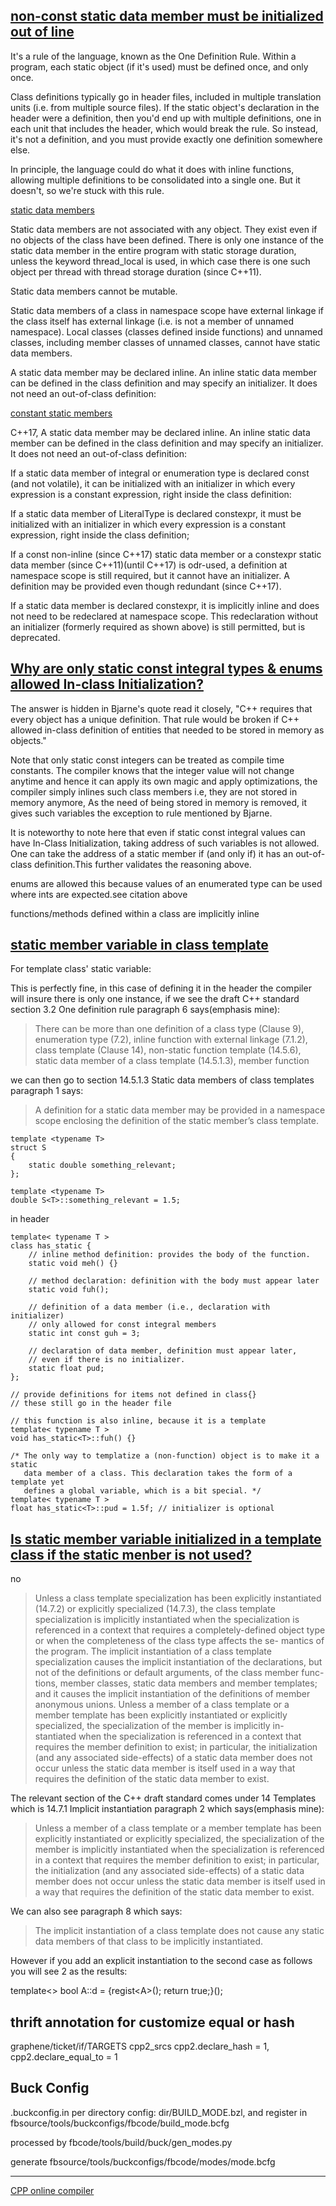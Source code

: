 ## [non-const static data member must be initialized out of line](https://stackoverflow.com/questions/18749071/why-does-a-static-data-member-need-to-be-defined-outside-of-the-class/18749251#18749251)

It's a rule of the language, known as the One Definition Rule. Within a program, each
static object (if it's used) must be defined once, and only once.

Class definitions typically go in header files, included in multiple translation units
(i.e. from multiple source files). If the static object's declaration in the header were
a definition, then you'd end up with multiple definitions, one in each unit that
includes the header, which would break the rule. So instead, it's not a definition, and
you must provide exactly one definition somewhere else.

In principle, the language could do what it does with inline functions, allowing
multiple definitions to be consolidated into a single one. But it doesn't, so we're
stuck with this rule.

[static data members](https://en.cppreference.com/w/cpp/language/static#Static_data_members)

Static data members are not associated with any object. They exist even if no objects of
the class have been defined. There is only one instance of the static data member in the
entire program with static storage duration, unless the keyword thread_local is used, in
which case there is one such object per thread with thread storage duration (since
C++11).

Static data members cannot be mutable.

Static data members of a class in namespace scope have external linkage if the class
itself has external linkage (i.e. is not a member of unnamed namespace). Local classes
(classes defined inside functions) and unnamed classes, including member classes of
unnamed classes, cannot have static data members.

A static data member may be declared inline. An inline static data member can be defined
in the class definition and may specify an initializer. It does not need an out-of-class
definition:

[constant static members](https://en.cppreference.com/w/cpp/language/static#Constant_static_members)

C++17, A static data member may be declared inline. An inline static data member can be
defined in the class definition and may specify an initializer. It does not need an
out-of-class definition:

If a static data member of integral or enumeration type is declared const (and not
volatile), it can be initialized with an initializer in which every expression is a
constant expression, right inside the class definition:

If a static data member of LiteralType is declared constexpr, it must be initialized
with an initializer in which every expression is a constant expression, right inside the
class definition;

If a const non-inline (since C++17) static data member or a constexpr
static data member (since C++11)(until C++17) is odr-used, a definition at namespace
scope is still required, but it cannot have an initializer. A definition may be provided
even though redundant (since C++17).

If a static data member is declared constexpr, it is implicitly inline and does not need
to be redeclared at namespace scope. This redeclaration without an initializer (formerly
required as shown above) is still permitted, but is deprecated.

## [Why are only static const integral types & enums allowed In-class Initialization?](https://stackoverflow.com/questions/9656941/why-cant-i-initialize-non-const-static-member-or-static-array-in-class)

The answer is hidden in Bjarne's quote read it closely, "C++ requires that every object
has a unique definition. That rule would be broken if C++ allowed in-class definition of
entities that needed to be stored in memory as objects."

Note that only static const integers can be treated as compile time constants. The
compiler knows that the integer value will not change anytime and hence it can apply its
own magic and apply optimizations, the compiler simply inlines such class members i.e,
they are not stored in memory anymore, As the need of being stored in memory is removed,
it gives such variables the exception to rule mentioned by Bjarne.

It is noteworthy to note here that even if static const integral values can have
In-Class Initialization, taking address of such variables is not allowed. One can take
the address of a static member if (and only if) it has an out-of-class definition.This
further validates the reasoning above.

enums are allowed this because values of an enumerated type can be used where ints are
expected.see citation above

functions/methods defined within a class are implicitly inline

## [static member variable in class template](https://stackoverflow.com/questions/19366615/static-member-variable-in-class-template)

For template class' static variable:

This is perfectly fine, in this case of defining it in the header the compiler will
insure there is only one instance, if we see the draft C++ standard section 3.2 One
definition rule paragraph 6 says(emphasis mine):

> There can be more than one definition of a class type (Clause 9), enumeration type
> (7.2), inline function with external linkage (7.1.2), class template (Clause 14),
> non-static function template (14.5.6), static data member of a class template
> (14.5.1.3), member function

we can then go to section 14.5.1.3 Static data members of class templates paragraph 1
says:

> A definition for a static data member may be provided in a namespace scope enclosing
> the definition of the static member’s class template.

```
template <typename T>
struct S
{
    static double something_relevant;
};

template <typename T>
double S<T>::something_relevant = 1.5;
```

in header

```
template< typename T >
class has_static {
    // inline method definition: provides the body of the function.
    static void meh() {}

    // method declaration: definition with the body must appear later
    static void fuh();

    // definition of a data member (i.e., declaration with initializer)
    // only allowed for const integral members
    static int const guh = 3;

    // declaration of data member, definition must appear later,
    // even if there is no initializer.
    static float pud;
};

// provide definitions for items not defined in class{}
// these still go in the header file

// this function is also inline, because it is a template
template< typename T >
void has_static<T>::fuh() {}

/* The only way to templatize a (non-function) object is to make it a static
   data member of a class. This declaration takes the form of a template yet
   defines a global variable, which is a bit special. */
template< typename T >
float has_static<T>::pud = 1.5f; // initializer is optional
```

## [Is static member variable initialized in a template class if the static menber is not used?](https://stackoverflow.com/questions/19341360/is-static-member-variable-initialized-in-a-template-class-if-the-static-menber-i/19341402#19341402)

no

> Unless a class template specialization has been explicitly instantiated (14.7.2) or
> explicitly specialized (14.7.3), the class template specialization is implicitly
> instantiated when the specialization is referenced in a context that requires a
> completely-defined object type or when the completeness of the class type affects the
> se- mantics of the program. The implicit instantiation of a class template
> specialization causes the implicit instantiation of the declarations, but not of the
> definitions or default arguments, of the class member func- tions, member classes,
> static data members and member templates; and it causes the implicit instantiation of
> the definitions of member anonymous unions. Unless a member of a class template or a
> member template has been explicitly instantiated or explicitly specialized, the
> specialization of the member is implicitly in- stantiated when the specialization is
> referenced in a context that requires the member definition to exist; in particular,
> the initialization (and any associated side-effects) of a static data member does not
> occur unless the static data member is itself used in a way that requires the
> definition of the static data member to exist.

The relevant section of the C++ draft standard comes under 14 Templates which is 14.7.1
Implicit instantiation paragraph 2 which says(emphasis mine):

> Unless a member of a class template or a member template has been explicitly
> instantiated or explicitly specialized, the specialization of the member is implicitly
> instantiated when the specialization is referenced in a context that requires the
> member definition to exist; in particular, the initialization (and any associated
> side-effects) of a static data member does not occur unless the static data member is
> itself used in a way that requires the definition of the static data member to exist.

We can also see paragraph 8 which says:

> The implicit instantiation of a class template does not cause any static data members
> of that class to be implicitly instantiated.

However if you add an explicit instantiation to the second case as follows you will see
2 as the results:

template<> bool A<int>::d = [](){regist<A<int>>(); return true;}();

## thrift annotation for customize equal or hash

graphene/ticket/if/TARGETS
cpp2_srcs
cpp2.declare_hash = 1, cpp2.declare_equal_to = 1

## Buck Config

.buckconfig.in
per directory config: dir/BUILD_MODE.bzl, and register in
fbsource/tools/buckconfigs/fbcode/build_mode.bcfg

processed by fbcode/tools/build/buck/gen_modes.py

generate fbsource/tools/buckconfigs/fbcode/modes/mode.bcfg

---

[CPP online compiler](https://www.onlinegdb.com/online_c++_compiler)
